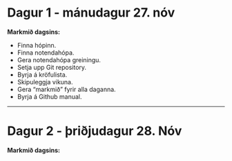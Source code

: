 # Dagur 1 - mánudagur 27. nóv
**Markmið dagsins:**
* Finna hópinn. 
* Finna notendahópa.
* Gera notendahópa greiningu.
* Setja upp Git repository.
* Byrja á kröfulista.
* Skipuleggja vikuna.
* Gera “markmið” fyrir alla daganna.
* Byrja á Github manual.

-----
# Dagur 2 - þriðjudagur 28. Nóv
**Markmið dagsins:**